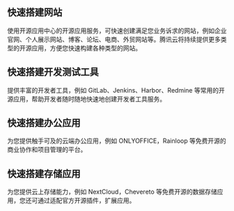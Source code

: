 ## 快速搭建网站
使用开源应用中心的开源应用服务，可快速创建满足您业务诉求的网站，例如企业官网、个人展示网站、博客、论坛、电商、外贸网站等。腾讯云将持续提供更多类型的开源应用，方便您快速构建各种类型的网站。

## 快速搭建开发测试工具
提供丰富的开发者工具，例如 GitLab、Jenkins、Harbor、Redmine 等常用的开源应用，帮助开发者随时随地快速地创建开发者工具服务。

## 快速搭建办公应用
为您提供触手可及的云端办公应用，例如 ONLYOFFICE，Rainloop 等免费开源的商业协作和项目管理的平台。 

## 快速搭建存储应用
为您提供云上存储能力，例如 NextCloud，Chevereto 等免费开源的数据存储应用，您还可通过适配官方开源插件，扩展应用。 



